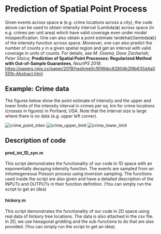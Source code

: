 # Prediction of Spatial Point Process
Given events across space **x** (e.g. crime locations across a city), the code above can be used to obtain intensity interval \Lambda(**x**) across space (in e.g. crimes per unit area) which have valid coverage even under model misspecification. One can also obtain a point estimate \widehat{\lambda(**x**)} of the intensity function across space. Moreover, one can also predict the number of counts *y* in a given spatial region and get an interval with valid coverage in units of counts.  For details, see *M. Osama, Dave Zachariah, Peter Stoica*, **Prediction of Spatial Point Processes: Regularized Method with Out-of-Sample Guarantees**, *NeurIPS 2019.* https://papers.nips.cc/paper/2019/hash/ee0c1616bbc82804b2f4b635d4a055fb-Abstract.html

## Example: Crime data
The figures below show the point estimate of intensity and the upper and lower limits of the intensity interval in crimes per sq. km for crime locations (crosses in figures) in Portland, USA. Note that the interval size is large where there is no data (e.g. upper left corner).

![crime_point_inten](https://user-images.githubusercontent.com/37805794/66397460-29826880-e9dc-11e9-92bc-2fbb69f652d4.png)
![crime_upper_limit](https://user-images.githubusercontent.com/37805794/66397467-2dae8600-e9dc-11e9-996e-07e38cb2eb43.png)
![crime_lower_limit](https://user-images.githubusercontent.com/37805794/66397471-30a97680-e9dc-11e9-9d8a-f75d37559489.png)


## Description of code
#### pred_int_1D_syn.m
This script demonstrates the functionality of our code in 1D space with an exponentially decaying intensity function. The events are sampled from an inhomegeneous Poisson process using inversion sampling. The functions used inside the script are also given and have a detailed description of the INPUTs and OUTPUTs in their function definition. (You can simply run the script to get an idea)

#### hickory.m
This script demonstrates the functionality of our code in 2D space using real data of hickory tree locations. The data is also attached in the csv file. In 2D, we use hexagonal gridding and the sub-functions to do that are also provided. (You can simply run the script to get an idea).

